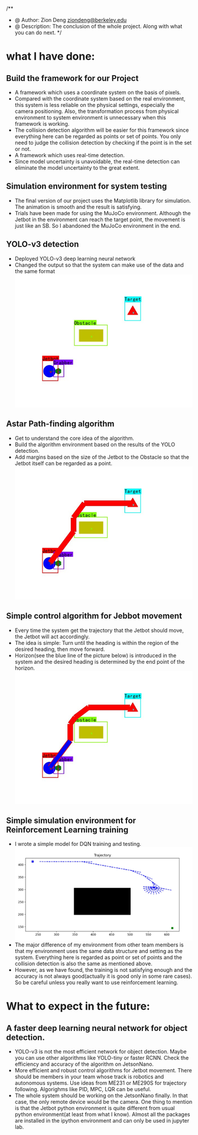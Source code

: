 /**
 * @ Author: Zion Deng  ziondeng@berkeley.edu
 * @ Description: The conclusion of the whole project. Along with what you can do next.
 */

# what I have done: 
## Build the framework for our Project 
* A framework which uses a coordinate system on the basis of pixels.
* Compared with the coordinate system based on the real environment, this system is less reliable on the physical settings, especially the camera positioning. Also, the transformation process from physical environment to system environment is unnecessary when this framework is working. 
* The collision detection algorithm will be easier for this framework since everything here can be regarded as points or set of points. You only need to judge the collision detection by checking if the point is in the set or not. 
* A framework which uses real-time detection.
* Since model uncertainty is unavoidable, the real-time detection can eliminate the model uncertainty to the great extent. 

## Simulation environment for system testing
* The final version of our project uses the Matplotlib library for simulation. The animation is smooth and the result is satisfying. 
* Trials have been made for using the MuJoCo environment. Although the Jetbot in the environment can reach the target point, the movement is just like an SB. So I abandoned the MuJoCo environment in the end. 

## YOLO-v3 detection 
* Deployed YOLO-v3 deep learning neural network 
* Changed the output so that the system can make use of the data and the same format 
![YOLO-v3](yolo.jpg)

## Astar Path-finding algorithm
* Get to understand the core idea of the algorithm. 
* Build the algorithm environment based on the results of the YOLO detection. 
* Add margins based on the size of the Jetbot to the Obstacle so that the Jetbot itself can be regarded as a point. 
![Astar](astar.jpg)

## Simple control algorithm for Jebbot movement
* Every time the system get the trajectory that the Jetbot should move, the Jetbot will act accordingly. 
* The idea is simple: Turn until the heading is within the region of the desired heading, then move forward. 
* Horizon(see the blue line of the picture below) is introduced in the system and the desired heading is determined by the end point of the horizon. 
![horizon](horizon.jpg) 

## Simple simulation environment for Reinforcement Learning training
* I wrote a simple model for DQN training and testing. ![RL_env](RL_env.jpg)
* The major difference of my environment from other team members is that my environment uses the same data structure and setting as the system. Everything here is regarded as point or set of points and the collision detection is also the same as mentioned above. 
* However, as we have found, the training is not satisfying enough and the accuracy is not always good(actually it is good only in some rare cases). So be careful unless you really want to use reinforcement learning. 

# What to expect in the future: 
## A faster deep learning neural network for object detection. 
* YOLO-v3 is not the most efficient network for object detection. Maybe you can use other algorithms like YOLO-tiny or faster RCNN. Check the efficiency and accuracy of the algorithm on JetsonNano. 
* More efficient and robust control algorithms for Jetbot movement. There should be members in your team whose track is robotics and autonomous systems. Use ideas from ME231 or ME290S for trajectory following. Algorighms like PID, MPC, LQR can be useful. 
* The whole system should be working on the JetsonNano finally. In that case, the only remote device would be the camera. One thing to mention is that the Jetbot python environment is quite different from usual python environment(at least from what I know). Almost all the packages are installed in the ipython environment and can only be used in jupyter lab. 